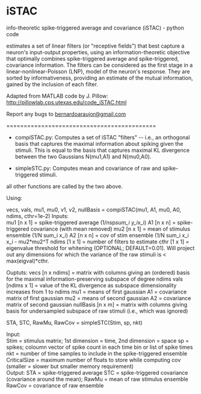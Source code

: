 iSTAC
=====
info-theoretic spike-triggered average and covariance (iSTAC) - python code

estimates a set of linear filters (or "receptive fields") that best capture a neuron's input-output properties, 
using an information-theoretic objective that optimally combines spike-triggered average and spike-triggered, 
covariance information. The filters can be considered as the first stage in a linear-nonlinear-Poisson (LNP), 
model of the neuron's response. They are sorted by informativeness, providing an estimate of the mutual information, 
gained by the inclusion of each filter. 

Adapted from MATLAB code by J. Pillow: http://pillowlab.cps.utexas.edu/code_iSTAC.html

Report any bugs to bernardoaraujor@gmail.com

===========================================
- compiSTAC.py: Computes a set of iSTAC "filters" -- i.e., an orthogonal basis that captures the maximal information about spiking given the stimuli.  This is equal to the basis that captures maximal KL divergence between the two Gaussians N(mu1,A1) and N(mu0,A0).

- simpleSTC.py: Computes mean and covariance of raw and spike-triggered stimuli.

all other functions are called by the two above.

Using:

vecs, vals, mu1, mu0, v1, v2, nullBasis = compiSTAC(mu1, A1, mu0, A0, ndims, cthr=1e-2)
Inputs:  
mu1 [n x 1] = spike-triggered average    (1/nsp*sum_i y_i*x_i)
A1 [n x n] = spike-triggered covariance (with mean removed)
mu2 [n x 1] = mean of stimulus ensemble (1/N sum_i x_i)
A2 [n x n] = cov of stim ensemble (1/N sum_i x_i x_i - mu2*mu2^T
ndims [1 x 1] = number of filters to estimate 
cthr  [1 x 1] = eigenvalue threshold for whitening (OPTIONAL; DEFAULT=0.01).
                     Will project out any dimensions for which the variance of
                     the raw stimuli is < max(eigval)*cthr. 

   Ouptuts: 
vecs [n x ndims] = matrix with columns giving an (ordered) basis for the 
                          maximal information-preserving subspace of degree ndims
vals [ndims x 1] = value of the KL divergence as subspace dimensionality increases
                          from 1 to ndims 
mu1 = means of first gaussian
A1 = covariance matrix of first gaussian
mu2 = means of second gaussian
A2 = covariance matrix of second gaussian
nullBasis [n x m] = matrix with columns giving basis for undersampled
                           subspace of raw stimuli (i.e., which was ignored)   



STA, STC, RawMu, RawCov = simpleSTC(Stim, sp, nkt)

Input:  
Stim = stimulus matrix; 1st dimension = time, 2nd dimension = space
sp = spikes;  coloumn vector of spike count in each time bin or list of spike times
nkt  = number of time samples to include in the spike-triggered ensemble
CriticalSize = maximum number of floats to store while computing cov
                      (smaller = slower but smaller memory requirement)   
Output:
STA = spike-triggered average
STC = spike-triggered covariance (covariance around the mean);
RawMu = mean of raw stimulus ensemble
RawCov = covariance of raw ensemble
